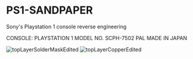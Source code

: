 # PS1-SANDPAPER
Sony's Playstation 1 console reverse engineering

CONSOLE: PLAYSTATION 1
MODEL NO. SCPH-7502  PAL
MADE IN JAPAN

![topLayerSolderMaskEdited](https://github.com/Lawrence090823/PS1-SANDSTORM/assets/163355889/4cb0356b-e455-4b37-90b1-d621e80ffa62)
![topLayerCopperEdited](https://github.com/Lawrence090823/PS1-SANDSTORM/assets/163355889/e02c0fe5-1a67-4c00-b6d9-0142c7aefc99)

